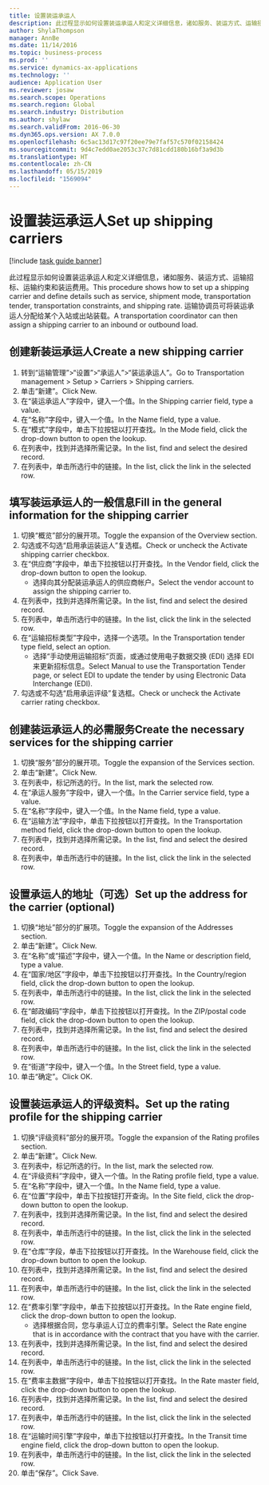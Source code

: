```yaml
---
title: 设置装运承运人
description: 此过程显示如何设置装运承运人和定义详细信息，诸如服务、装运方式、运输招标、运输约束和装运费用。
author: ShylaThompson
manager: AnnBe
ms.date: 11/14/2016
ms.topic: business-process
ms.prod: ''
ms.service: dynamics-ax-applications
ms.technology: ''
audience: Application User
ms.reviewer: josaw
ms.search.scope: Operations
ms.search.region: Global
ms.search.industry: Distribution
ms.author: shylaw
ms.search.validFrom: 2016-06-30
ms.dyn365.ops.version: AX 7.0.0
ms.openlocfilehash: 6c5ac13d17c97f20ee79e7faf57c570f02158424
ms.sourcegitcommit: 9d4c7edd0ae2053c37c7d81cdd180b16bf3a9d3b
ms.translationtype: HT
ms.contentlocale: zh-CN
ms.lasthandoff: 05/15/2019
ms.locfileid: "1569094"
---
```

# <a name="set-up-shipping-carriers"></a><span data-ttu-id="afb66-103">设置装运承运人</span><span class="sxs-lookup"><span data-stu-id="afb66-103">Set up shipping carriers</span></span>

[!include [task guide banner](../../includes/task-guide-banner.md)]

<span data-ttu-id="afb66-104">此过程显示如何设置装运承运人和定义详细信息，诸如服务、装运方式、运输招标、运输约束和装运费用。</span><span class="sxs-lookup"><span data-stu-id="afb66-104">This procedure shows how to set up a shipping carrier and define details such as service, shipment mode, transportation tender, transportation constraints, and shipping rate.</span></span> <span data-ttu-id="afb66-105">运输协调员可将装运承运人分配给某个入站或出站装载。</span><span class="sxs-lookup"><span data-stu-id="afb66-105">A transportation coordinator can then assign a shipping carrier to an inbound or outbound load.</span></span>


## <a name="create-a-new-shipping-carrier"></a><span data-ttu-id="afb66-106">创建新装运承运人</span><span class="sxs-lookup"><span data-stu-id="afb66-106">Create a new shipping carrier</span></span>
1. <span data-ttu-id="afb66-107">转到“运输管理”>“设置”>“承运人”>“装运承运人”。</span><span class="sxs-lookup"><span data-stu-id="afb66-107">Go to Transportation management > Setup > Carriers > Shipping carriers.</span></span>
2. <span data-ttu-id="afb66-108">单击“新建”。</span><span class="sxs-lookup"><span data-stu-id="afb66-108">Click New.</span></span>
3. <span data-ttu-id="afb66-109">在“装运承运人”字段中，键入一个值。</span><span class="sxs-lookup"><span data-stu-id="afb66-109">In the Shipping carrier field, type a value.</span></span>
4. <span data-ttu-id="afb66-110">在“名称”字段中，键入一个值。</span><span class="sxs-lookup"><span data-stu-id="afb66-110">In the Name field, type a value.</span></span>
5. <span data-ttu-id="afb66-111">在“模式”字段中，单击下拉按钮以打开查找。</span><span class="sxs-lookup"><span data-stu-id="afb66-111">In the Mode field, click the drop-down button to open the lookup.</span></span>
6. <span data-ttu-id="afb66-112">在列表中，找到并选择所需记录。</span><span class="sxs-lookup"><span data-stu-id="afb66-112">In the list, find and select the desired record.</span></span>
7. <span data-ttu-id="afb66-113">在列表中，单击所选行中的链接。</span><span class="sxs-lookup"><span data-stu-id="afb66-113">In the list, click the link in the selected row.</span></span>

## <a name="fill-in-the-general-information-for-the-shipping-carrier"></a><span data-ttu-id="afb66-114">填写装运承运人的一般信息</span><span class="sxs-lookup"><span data-stu-id="afb66-114">Fill in the general information for the shipping carrier</span></span>
1. <span data-ttu-id="afb66-115">切换“概览”部分的展开项。</span><span class="sxs-lookup"><span data-stu-id="afb66-115">Toggle the expansion of the Overview section.</span></span>
2. <span data-ttu-id="afb66-116">勾选或不勾选“启用承运装运人”复选框。</span><span class="sxs-lookup"><span data-stu-id="afb66-116">Check or uncheck the Activate shipping carrier checkbox.</span></span>
3. <span data-ttu-id="afb66-117">在“供应商”字段中，单击下拉按钮以打开查找。</span><span class="sxs-lookup"><span data-stu-id="afb66-117">In the Vendor field, click the drop-down button to open the lookup.</span></span>
    * <span data-ttu-id="afb66-118">选择向其分配装运承运人的供应商帐户。</span><span class="sxs-lookup"><span data-stu-id="afb66-118">Select the vendor account to assign the shipping carrier to.</span></span>  
4. <span data-ttu-id="afb66-119">在列表中，找到并选择所需记录。</span><span class="sxs-lookup"><span data-stu-id="afb66-119">In the list, find and select the desired record.</span></span>
5. <span data-ttu-id="afb66-120">在列表中，单击所选行中的链接。</span><span class="sxs-lookup"><span data-stu-id="afb66-120">In the list, click the link in the selected row.</span></span>
6. <span data-ttu-id="afb66-121">在“运输招标类型”字段中，选择一个选项。</span><span class="sxs-lookup"><span data-stu-id="afb66-121">In the Transportation tender type field, select an option.</span></span>
    * <span data-ttu-id="afb66-122">选择“手动使用运输招标”页面，或通过使用电子数据交换 (EDI) 选择 EDI 来更新招标信息。</span><span class="sxs-lookup"><span data-stu-id="afb66-122">Select Manual to use the Transportation Tender page, or select EDI to update the tender by using Electronic Data Interchange (EDI).</span></span>  
7. <span data-ttu-id="afb66-123">勾选或不勾选“启用承运评级”复选框。</span><span class="sxs-lookup"><span data-stu-id="afb66-123">Check or uncheck the Activate carrier rating checkbox.</span></span>

## <a name="create-the-necessary-services-for-the-shipping-carrier"></a><span data-ttu-id="afb66-124">创建装运承运人的必需服务</span><span class="sxs-lookup"><span data-stu-id="afb66-124">Create the necessary services for the shipping carrier</span></span>
1. <span data-ttu-id="afb66-125">切换“服务”部分的展开项。</span><span class="sxs-lookup"><span data-stu-id="afb66-125">Toggle the expansion of the Services section.</span></span>
2. <span data-ttu-id="afb66-126">单击“新建”。</span><span class="sxs-lookup"><span data-stu-id="afb66-126">Click New.</span></span>
3. <span data-ttu-id="afb66-127">在列表中，标记所选的行。</span><span class="sxs-lookup"><span data-stu-id="afb66-127">In the list, mark the selected row.</span></span>
4. <span data-ttu-id="afb66-128">在“承运人服务”字段中，键入一个值。</span><span class="sxs-lookup"><span data-stu-id="afb66-128">In the Carrier service field, type a value.</span></span>
5. <span data-ttu-id="afb66-129">在“名称”字段中，键入一个值。</span><span class="sxs-lookup"><span data-stu-id="afb66-129">In the Name field, type a value.</span></span>
6. <span data-ttu-id="afb66-130">在“运输方法”字段中，单击下拉按钮以打开查找。</span><span class="sxs-lookup"><span data-stu-id="afb66-130">In the Transportation method field, click the drop-down button to open the lookup.</span></span>
7. <span data-ttu-id="afb66-131">在列表中，找到并选择所需记录。</span><span class="sxs-lookup"><span data-stu-id="afb66-131">In the list, find and select the desired record.</span></span>
8. <span data-ttu-id="afb66-132">在列表中，单击所选行中的链接。</span><span class="sxs-lookup"><span data-stu-id="afb66-132">In the list, click the link in the selected row.</span></span>

## <a name="set-up-the-address-for-the-carrier-optional"></a><span data-ttu-id="afb66-133">设置承运人的地址（可选）</span><span class="sxs-lookup"><span data-stu-id="afb66-133">Set up the address for the carrier (optional)</span></span>
1. <span data-ttu-id="afb66-134">切换“地址”部分的扩展项。</span><span class="sxs-lookup"><span data-stu-id="afb66-134">Toggle the expansion of the Addresses section.</span></span>
2. <span data-ttu-id="afb66-135">单击“新建”。</span><span class="sxs-lookup"><span data-stu-id="afb66-135">Click New.</span></span>
3. <span data-ttu-id="afb66-136">在“名称”或“描述”字段中，键入一个值。</span><span class="sxs-lookup"><span data-stu-id="afb66-136">In the Name or description field, type a value.</span></span>
4. <span data-ttu-id="afb66-137">在“国家/地区”字段中，单击下拉按钮以打开查找。</span><span class="sxs-lookup"><span data-stu-id="afb66-137">In the Country/region field, click the drop-down button to open the lookup.</span></span>
5. <span data-ttu-id="afb66-138">在列表中，单击所选行中的链接。</span><span class="sxs-lookup"><span data-stu-id="afb66-138">In the list, click the link in the selected row.</span></span>
6. <span data-ttu-id="afb66-139">在“邮政编码”字段中，单击下拉按钮以打开查找。</span><span class="sxs-lookup"><span data-stu-id="afb66-139">In the ZIP/postal code field, click the drop-down button to open the lookup.</span></span>
7. <span data-ttu-id="afb66-140">在列表中，找到并选择所需记录。</span><span class="sxs-lookup"><span data-stu-id="afb66-140">In the list, find and select the desired record.</span></span>
8. <span data-ttu-id="afb66-141">在列表中，单击所选行中的链接。</span><span class="sxs-lookup"><span data-stu-id="afb66-141">In the list, click the link in the selected row.</span></span>
9. <span data-ttu-id="afb66-142">在“街道”字段中，键入一个值。</span><span class="sxs-lookup"><span data-stu-id="afb66-142">In the Street field, type a value.</span></span>
10. <span data-ttu-id="afb66-143">单击“确定”。</span><span class="sxs-lookup"><span data-stu-id="afb66-143">Click OK.</span></span>

## <a name="set-up-the-rating-profile-for-the-shipping-carrier"></a><span data-ttu-id="afb66-144">设置装运承运人的评级资料。</span><span class="sxs-lookup"><span data-stu-id="afb66-144">Set up the rating profile for the shipping carrier</span></span>
1. <span data-ttu-id="afb66-145">切换“评级资料”部分的展开项。</span><span class="sxs-lookup"><span data-stu-id="afb66-145">Toggle the expansion of the Rating profiles section.</span></span>
2. <span data-ttu-id="afb66-146">单击“新建”。</span><span class="sxs-lookup"><span data-stu-id="afb66-146">Click New.</span></span>
3. <span data-ttu-id="afb66-147">在列表中，标记所选的行。</span><span class="sxs-lookup"><span data-stu-id="afb66-147">In the list, mark the selected row.</span></span>
4. <span data-ttu-id="afb66-148">在“评级资料”字段中，键入一个值。</span><span class="sxs-lookup"><span data-stu-id="afb66-148">In the Rating profile field, type a value.</span></span>
5. <span data-ttu-id="afb66-149">在“名称”字段中，键入一个值。</span><span class="sxs-lookup"><span data-stu-id="afb66-149">In the Name field, type a value.</span></span>
6. <span data-ttu-id="afb66-150">在“位置”字段中，单击下拉按钮打开查询。</span><span class="sxs-lookup"><span data-stu-id="afb66-150">In the Site field, click the drop-down button to open the lookup.</span></span>
7. <span data-ttu-id="afb66-151">在列表中，找到并选择所需记录。</span><span class="sxs-lookup"><span data-stu-id="afb66-151">In the list, find and select the desired record.</span></span>
8. <span data-ttu-id="afb66-152">在列表中，单击所选行中的链接。</span><span class="sxs-lookup"><span data-stu-id="afb66-152">In the list, click the link in the selected row.</span></span>
9. <span data-ttu-id="afb66-153">在“仓库”字段，单击下拉按钮以打开查找。</span><span class="sxs-lookup"><span data-stu-id="afb66-153">In the Warehouse field, click the drop-down button to open the lookup.</span></span>
10. <span data-ttu-id="afb66-154">在列表中，找到并选择所需记录。</span><span class="sxs-lookup"><span data-stu-id="afb66-154">In the list, find and select the desired record.</span></span>
11. <span data-ttu-id="afb66-155">在列表中，单击所选行中的链接。</span><span class="sxs-lookup"><span data-stu-id="afb66-155">In the list, click the link in the selected row.</span></span>
12. <span data-ttu-id="afb66-156">在“费率引擎”字段中，单击下拉按钮以打开查找。</span><span class="sxs-lookup"><span data-stu-id="afb66-156">In the Rate engine field, click the drop-down button to open the lookup.</span></span>
    * <span data-ttu-id="afb66-157">选择根据合同，您与承运人订立的费率引擎。</span><span class="sxs-lookup"><span data-stu-id="afb66-157">Select the Rate engine that is in accordance with the contract that you have with the carrier.</span></span>  
13. <span data-ttu-id="afb66-158">在列表中，找到并选择所需记录。</span><span class="sxs-lookup"><span data-stu-id="afb66-158">In the list, find and select the desired record.</span></span>
14. <span data-ttu-id="afb66-159">在列表中，单击所选行中的链接。</span><span class="sxs-lookup"><span data-stu-id="afb66-159">In the list, click the link in the selected row.</span></span>
15. <span data-ttu-id="afb66-160">在“费率主数据”字段中，单击下拉按钮以打开查找。</span><span class="sxs-lookup"><span data-stu-id="afb66-160">In the Rate master field, click the drop-down button to open the lookup.</span></span>
16. <span data-ttu-id="afb66-161">在列表中，找到并选择所需记录。</span><span class="sxs-lookup"><span data-stu-id="afb66-161">In the list, find and select the desired record.</span></span>
17. <span data-ttu-id="afb66-162">在列表中，单击所选行中的链接。</span><span class="sxs-lookup"><span data-stu-id="afb66-162">In the list, click the link in the selected row.</span></span>
18. <span data-ttu-id="afb66-163">在“运输时间引擎”字段中，单击下拉按钮以打开查找。</span><span class="sxs-lookup"><span data-stu-id="afb66-163">In the Transit time engine field, click the drop-down button to open the lookup.</span></span>
19. <span data-ttu-id="afb66-164">在列表中，单击所选行中的链接。</span><span class="sxs-lookup"><span data-stu-id="afb66-164">In the list, click the link in the selected row.</span></span>
20. <span data-ttu-id="afb66-165">单击“保存”。</span><span class="sxs-lookup"><span data-stu-id="afb66-165">Click Save.</span></span>

